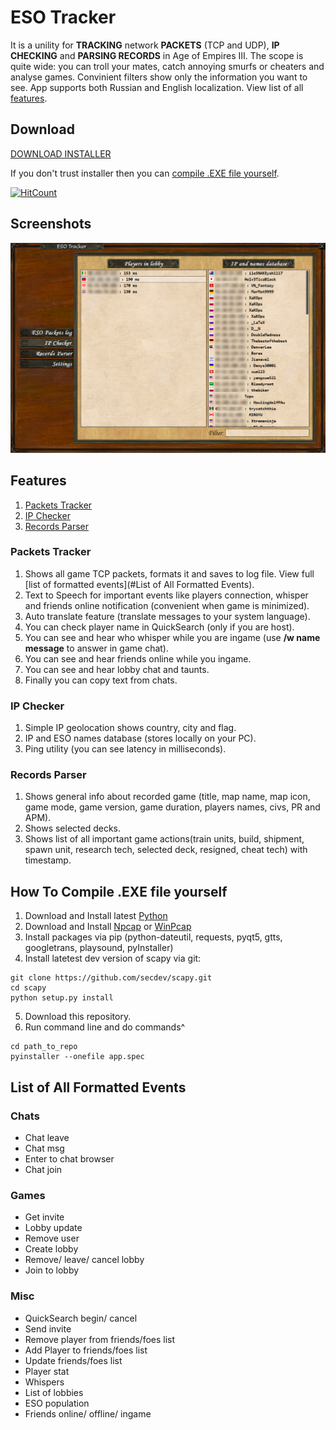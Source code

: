 # ESO Tracker
It is a unility for **TRACKING** network **PACKETS** (TCP and UDP), **IP CHECKING** and **PARSING RECORDS** in Age of Empires III. The scope is quite wide: you can troll your mates, catch annoying smurfs or cheaters and analyse games. Convinient filters show only the information you want to see. App supports both Russian and English localization. View list of all [features](#Features).

## Download

[DOWNLOAD INSTALLER](https://drive.google.com/open?id=1EskTX8MirfWu2oTKtltgoXdze4EXlzM0)


If you don't trust installer then you can [compile .EXE file yourself](#How-To-Compile-.EXE-file-yourself). 


[![HitCount](http://hits.dwyl.io/XaKOps/TCP-Tracker.svg)](http://hits.dwyl.io/XaKOps/TCP-Tracker)

## Screenshots

![Screenshot](Screenshots/2.png)

## Features

1. [Packets Tracker](#Packets-Tracker)
2. [IP Checker](#IP-Checker)
3. [Records Parser](#Records-Parser)

### Packets Tracker
1. Shows all game TCP packets, formats it and saves to log file. View full [list of formatted events](#List of All Formatted Events).
2. Text to Speech for important events like players connection, whisper and friends online notification (convenient when game is minimized).
3. Auto translate feature (translate messages to your system language).
4. You can check player name in QuickSearch (only if you are host).
5. You can see and hear who whisper while you are ingame (use **/w name message** to answer in game chat).
6. You can see and hear friends online while you ingame.
7. You can see and hear lobby chat and taunts.
8. Finally you can copy text from chats.

### IP Checker
1. Simple IP geolocation shows country, city and flag.
2. IP and ESO names database (stores locally on your PC).
3. Ping utility (you can see latency in milliseconds).

### Records Parser
1. Shows general info about recorded game (title, map name, map icon, game mode, game version, game duration, players names, civs, PR and APM).
2. Shows selected decks.
3. Shows list of all important game actions(train units, build, shipment, spawn unit, research tech, selected deck, resigned, cheat tech) with timestamp.

## How To Compile .EXE file yourself

1. Download and Install latest [Python](https://www.python.org/downloads/)
2. Download and Install [Npcap](https://nmap.org/npcap/) or [WinPcap](https://www.winpcap.org/install/)
3. Install packages via pip (python-dateutil, requests, pyqt5, gtts, googletrans, playsound, pyInstaller)
4. Install latetest dev version of scapy via git:
```
git clone https://github.com/secdev/scapy.git
cd scapy
python setup.py install
```  
5. Download this repository.
6. Run command line and do commands^
```
cd path_to_repo
pyinstaller --onefile app.spec
```

## List of All Formatted Events
### Chats
* Chat leave
* Chat msg
* Enter to chat browser
* Chat join

### Games
* Get invite
* Lobby update
* Remove user
* Create lobby
* Remove/ leave/ cancel lobby
* Join to lobby

### Misc
* QuickSearch begin/ cancel
* Send invite
* Remove player from friends/foes list
* Add Player to friends/foes list
* Update friends/foes list
* Player stat
* Whispers
* List of lobbies
* ESO population
* Friends online/ offline/ ingame
